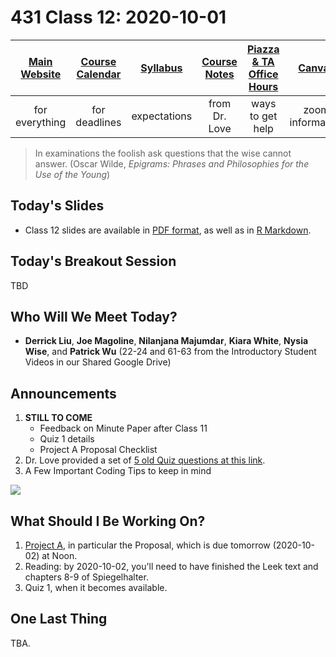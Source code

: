 # 431 Class 12: 2020-10-01

[Main Website](https://thomaselove.github.io/431/) | [Course Calendar](https://thomaselove.github.io/431/calendar.html) | [Syllabus](https://thomaselove.github.io/431-2020-syllabus/) | [Course Notes](https://thomaselove.github.io/431-notes/) | [Piazza & TA Office Hours](https://thomaselove.github.io/431/contact.html) | [Canvas](https://canvas.case.edu) | [Data and Code](https://thomaselove.github.io/431/data_index.html)
:-----------: | :--------------: | :----------: | :---------: | :-------------: | :-----------: | :------------:
for everything | for deadlines | expectations | from Dr. Love | ways to get help | zoom information | for downloads

> In examinations the foolish ask questions that the wise cannot answer. (Oscar Wilde, *Epigrams: Phrases and Philosophies for the Use of the Young*)

## Today's Slides

- Class 12 slides are available in [PDF format](https://github.com/THOMASELOVE/431-2020/blob/master/classes/class12/431_class-12-slides_2020.pdf), as well as in [R Markdown](https://github.com/THOMASELOVE/431-2020/blob/master/classes/class12/431_class-12-slides_2020.Rmd).

## Today's Breakout Session

TBD

## Who Will We Meet Today?

- **Derrick Liu**, **Joe Magoline**, **Nilanjana Majumdar**, **Kiara White**, **Nysia Wise**, and **Patrick Wu**  (22-24 and 61-63 from the Introductory Student Videos in our Shared Google Drive)

## Announcements

1. **STILL TO COME** 
    - Feedback on Minute Paper after Class 11
    - Quiz 1 details
    - Project A Proposal Checklist
2. Dr. Love provided a set of [5 old Quiz questions at this link](https://github.com/THOMASELOVE/431-2020/blob/master/quizzes/old_questions/README.md).
3. A Few Important Coding Tips to keep in mind

![](https://github.com/THOMASELOVE/431-2020/blob/master/classes/class12/images/goodandbadRmd.png)

## What Should I Be Working On?

1. [Project A](https://thomaselove.github.io/431-2020-projectA/), in particular the Proposal, which is due tomorrow (2020-10-02) at Noon.
2. Reading: by 2020-10-02, you'll need to have finished the Leek text and chapters 8-9 of Spiegelhalter.
3. Quiz 1, when it becomes available.

## One Last Thing

TBA.
